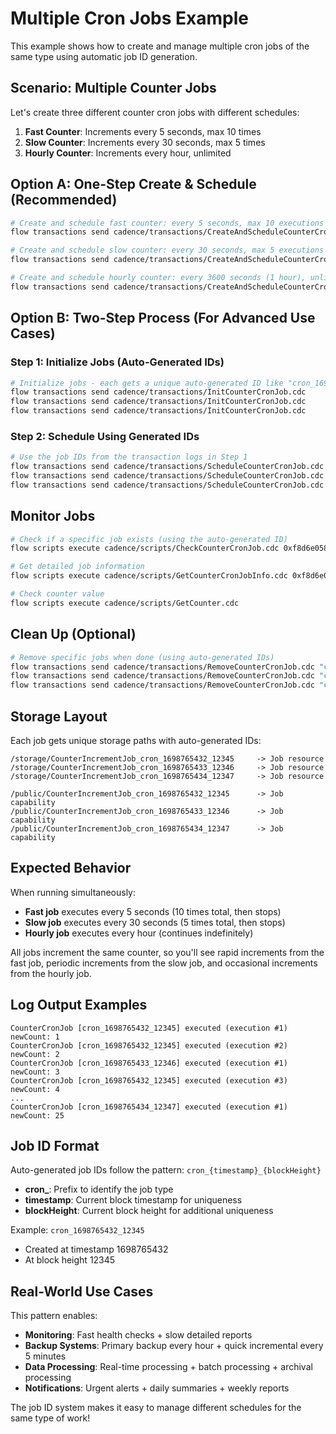 # Multiple Cron Jobs Example

This example shows how to create and manage multiple cron jobs of the same type using automatic job ID generation.

## Scenario: Multiple Counter Jobs

Let's create three different counter cron jobs with different schedules:

1. **Fast Counter**: Increments every 5 seconds, max 10 times
2. **Slow Counter**: Increments every 30 seconds, max 5 times  
3. **Hourly Counter**: Increments every hour, unlimited

## Option A: One-Step Create & Schedule (Recommended)

```bash
# Create and schedule fast counter: every 5 seconds, max 10 executions
flow transactions send cadence/transactions/CreateAndScheduleCounterCronJob.cdc 5.0 10 nil

# Create and schedule slow counter: every 30 seconds, max 5 executions
flow transactions send cadence/transactions/CreateAndScheduleCounterCronJob.cdc 30.0 5 nil

# Create and schedule hourly counter: every 3600 seconds (1 hour), unlimited
flow transactions send cadence/transactions/CreateAndScheduleCounterCronJob.cdc 3600.0 nil nil
```

## Option B: Two-Step Process (For Advanced Use Cases)

### Step 1: Initialize Jobs (Auto-Generated IDs)

```bash
# Initialize jobs - each gets a unique auto-generated ID like "cron_1698765432_12345"
flow transactions send cadence/transactions/InitCounterCronJob.cdc
flow transactions send cadence/transactions/InitCounterCronJob.cdc  
flow transactions send cadence/transactions/InitCounterCronJob.cdc
```

### Step 2: Schedule Using Generated IDs

```bash
# Use the job IDs from the transaction logs in Step 1
flow transactions send cadence/transactions/ScheduleCounterCronJob.cdc "cron_1698765432_12345" 5.0 10 nil
flow transactions send cadence/transactions/ScheduleCounterCronJob.cdc "cron_1698765433_12346" 30.0 5 nil
flow transactions send cadence/transactions/ScheduleCounterCronJob.cdc "cron_1698765434_12347" 3600.0 nil nil
```

## Monitor Jobs

```bash
# Check if a specific job exists (using the auto-generated ID)
flow scripts execute cadence/scripts/CheckCounterCronJob.cdc 0xf8d6e0586b0a20c7 "cron_1698765432_12345"

# Get detailed job information
flow scripts execute cadence/scripts/GetCounterCronJobInfo.cdc 0xf8d6e0586b0a20c7 "cron_1698765432_12345"

# Check counter value
flow scripts execute cadence/scripts/GetCounter.cdc
```

## Clean Up (Optional)

```bash
# Remove specific jobs when done (using auto-generated IDs)
flow transactions send cadence/transactions/RemoveCounterCronJob.cdc "cron_1698765432_12345"
flow transactions send cadence/transactions/RemoveCounterCronJob.cdc "cron_1698765433_12346"
flow transactions send cadence/transactions/RemoveCounterCronJob.cdc "cron_1698765434_12347"
```

## Storage Layout

Each job gets unique storage paths with auto-generated IDs:

```
/storage/CounterIncrementJob_cron_1698765432_12345     -> Job resource
/storage/CounterIncrementJob_cron_1698765433_12346     -> Job resource  
/storage/CounterIncrementJob_cron_1698765434_12347     -> Job resource

/public/CounterIncrementJob_cron_1698765432_12345      -> Job capability
/public/CounterIncrementJob_cron_1698765433_12346      -> Job capability
/public/CounterIncrementJob_cron_1698765434_12347      -> Job capability
```

## Expected Behavior

When running simultaneously:

- **Fast job** executes every 5 seconds (10 times total, then stops)
- **Slow job** executes every 30 seconds (5 times total, then stops)  
- **Hourly job** executes every hour (continues indefinitely)

All jobs increment the same counter, so you'll see rapid increments from the fast job, periodic increments from the slow job, and occasional increments from the hourly job.

## Log Output Examples

```
CounterCronJob [cron_1698765432_12345] executed (execution #1) newCount: 1
CounterCronJob [cron_1698765432_12345] executed (execution #2) newCount: 2
CounterCronJob [cron_1698765433_12346] executed (execution #1) newCount: 3
CounterCronJob [cron_1698765432_12345] executed (execution #3) newCount: 4
...
CounterCronJob [cron_1698765434_12347] executed (execution #1) newCount: 25
```

## Job ID Format

Auto-generated job IDs follow the pattern: `cron_{timestamp}_{blockHeight}`

- **cron_**: Prefix to identify the job type
- **timestamp**: Current block timestamp for uniqueness
- **blockHeight**: Current block height for additional uniqueness

Example: `cron_1698765432_12345`
- Created at timestamp 1698765432
- At block height 12345

## Real-World Use Cases

This pattern enables:

- **Monitoring**: Fast health checks + slow detailed reports
- **Backup Systems**: Primary backup every hour + quick incremental every 5 minutes
- **Data Processing**: Real-time processing + batch processing + archival processing
- **Notifications**: Urgent alerts + daily summaries + weekly reports

The job ID system makes it easy to manage different schedules for the same type of work!
